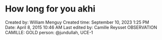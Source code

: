 # How long for you akhi

Created by: William Menguy
Created time: September 10, 2023 1:25 PM
Date: April 8, 2015 10:46 AM
Last edited by: Camille Reysset
OBSERVATION CAMILLE: GOLD
person: @jundullah, UCE-1